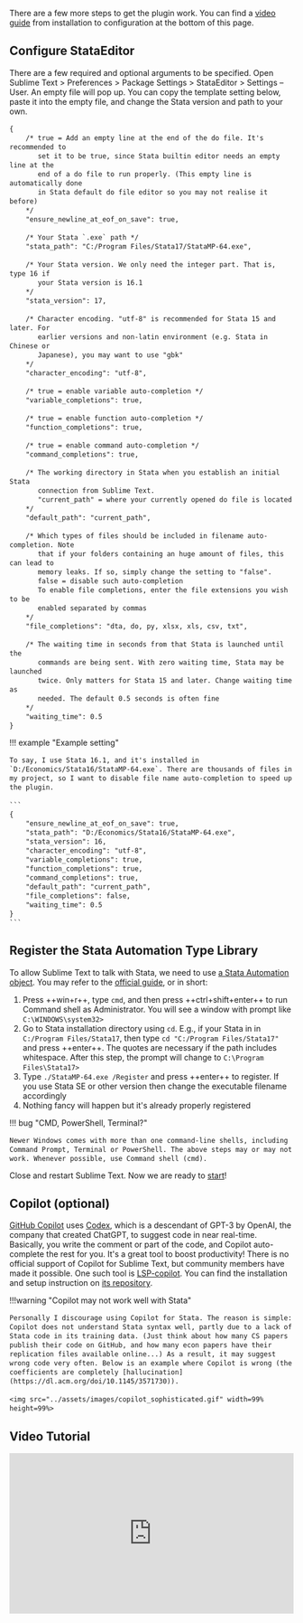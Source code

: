 There are a few more steps to get the plugin work. You can find a [video guide](#video-tutorial) from installation to configuration at the bottom of this page.


## Configure StataEditor

There are a few required and optional arguments to be specified. Open Sublime Text > Preferences > Package Settings > StataEditor > Settings – User. An empty file will pop up. You can copy the template setting below, paste it into the empty file, and change the Stata version and path to your own.

```
{
    /* true = Add an empty line at the end of the do file. It's recommended to
       set it to be true, since Stata builtin editor needs an empty line at the
       end of a do file to run properly. (This empty line is automatically done
       in Stata default do file editor so you may not realise it before)
    */
    "ensure_newline_at_eof_on_save": true,

    /* Your Stata `.exe` path */
    "stata_path": "C:/Program Files/Stata17/StataMP-64.exe",

    /* Your Stata version. We only need the integer part. That is, type 16 if
       your Stata version is 16.1
    */
    "stata_version": 17,

    /* Character encoding. "utf-8" is recommended for Stata 15 and later. For
       earlier versions and non-latin environment (e.g. Stata in Chinese or
       Japanese), you may want to use "gbk"
    */
    "character_encoding": "utf-8",

    /* true = enable variable auto-completion */
    "variable_completions": true,

    /* true = enable function auto-completion */
    "function_completions": true,

    /* true = enable command auto-completion */
    "command_completions": true,

    /* The working directory in Stata when you establish an initial Stata
       connection from Sublime Text.
       "current_path" = where your currently opened do file is located
    */
    "default_path": "current_path",

    /* Which types of files should be included in filename auto-completion. Note
       that if your folders containing an huge amount of files, this can lead to
       memory leaks. If so, simply change the setting to "false".
       false = disable such auto-completion
       To enable file completions, enter the file extensions you wish to be
       enabled separated by commas
    */
    "file_completions": "dta, do, py, xlsx, xls, csv, txt",

    /* The waiting time in seconds from that Stata is launched until the
       commands are being sent. With zero waiting time, Stata may be launched
       twice. Only matters for Stata 15 and later. Change waiting time as
       needed. The default 0.5 seconds is often fine
    */
    "waiting_time": 0.5
}
```

!!! example "Example setting"

    To say, I use Stata 16.1, and it's installed in `D:/Economics/Stata16/StataMP-64.exe`. There are thousands of files in my project, so I want to disable file name auto-completion to speed up the plugin.

    ```
    {
        "ensure_newline_at_eof_on_save": true,
        "stata_path": "D:/Economics/Stata16/StataMP-64.exe",
        "stata_version": 16,
        "character_encoding": "utf-8",
        "variable_completions": true,
        "function_completions": true,
        "command_completions": true,
        "default_path": "current_path",
        "file_completions": false,
        "waiting_time": 0.5
    }
    ```


## Register the Stata Automation Type Library

To allow Sublime Text to talk with Stata, we need to use [a Stata Automation object](https://www.stata.com/automation/). You may refer to the [official guide](https://www.stata.com/automation/#install), or in short:

1. Press ++win+r++, type `cmd`, and then press ++ctrl+shift+enter++ to run Command shell as Administrator. You will see a window with prompt like `C:\WINDOWS\system32>`
1. Go to Stata installation directory using `cd`. E.g., if your Stata in in `C:/Program Files/Stata17`, then type `cd "C:/Program Files/Stata17"` and press ++enter++. The quotes are necessary if the path includes whitespace. After this step, the prompt will change to `C:\Program Files\Stata17>`
1. Type `./StataMP-64.exe /Register` and press ++enter++ to register. If you use Stata SE or other version then change the executable filename accordingly
1. Nothing fancy will happen but it's already properly registered


!!! bug "CMD, PowerShell, Terminal?"

    Newer Windows comes with more than one command-line shells, including Command Prompt, Terminal or PowerShell. The above steps may or may not work. Whenever possible, use Command shell (cmd).


Close and restart Sublime Text. Now we are ready to [start](using.md)!


## Copilot (optional)

[GitHub Copilot](https://github.com/features/copilot/) uses [Codex](https://openai.com/blog/openai-codex), which is a descendant of GPT-3 by OpenAI, the company that created ChatGPT, to suggest code in near real-time. Basically, you write the comment or part of the code, and Copilot auto-complete the rest for you. It's a great tool to boost productivity! There is no official support of Copilot for Sublime Text, but community members have made it possible. One such tool is [LSP-copilot](https://packagecontrol.io/packages/LSP-copilot). You can find the installation and setup instruction on [its repository](https://github.com/TerminalFi/LSP-copilot).

!!!warning "Copilot may not work well with Stata"

    Personally I discourage using Copilot for Stata. The reason is simple: Copilot does not understand Stata syntax well, partly due to a lack of Stata code in its training data. (Just think about how many CS papers publish their code on GitHub, and how many econ papers have their replication files available online...) As a result, it may suggest wrong code very often. Below is an example where Copilot is wrong (the coefficients are completely [hallucination](https://dl.acm.org/doi/10.1145/3571730)).
    
    <img src="../assets/images/copilot_sophisticated.gif" width=99% height=99%>


## Video Tutorial

<div style="position: relative; width: 100%; padding-bottom: 56.25%;">
    <iframe src="https://onedrive.live.com/embed?cid=56B137D063F1703D&resid=56B137D063F1703D%211182&authkey=ABeldzZWQIj9th0" style="position: absolute; top: 0; left: 0; width: 100%; height: 100%;" frameborder="0" scrolling="no" allowfullscreen title="Install"></iframe>
</div>
